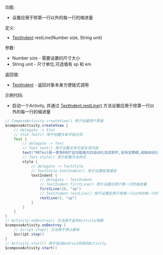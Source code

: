 功能:

+ 设置应用于除第一行以外的每一行的缩进量

定义:

+ [TextIndent](/API/UI/Compose/Theme/Typography/TextIndent/README.md) restLine(Number size, String unit)

参数:

+ Number size - 需要设置的尺寸大小
+ String unit - 尺寸单位,可选值有 sp 和 em

返回值:

+ [TextIndent](/API/UI/Compose/Theme/Typography/TextIndent/README.md) - 返回对象本身方便链式调用

示例代码:

+ 启动一个Activity,
  并通过 [TextIndent.restLine()](/API/UI/Compose/Theme/Typography/TextIndent/README.md?id=restLine)
  方法设置应用于除第一行以外的每一行的缩进量

```groovy
// ComposeActivity.createView() 用于创建用户界面
$composeActivity.createView {
    // delegate -> Slot
    // Slot.Text() 用于创建文本可组合项
    Text {
        // delegate -> Text
        // Text.text() 用于设置文本可组合项内容
        text("M8Test是一款免ROOT且功能强大的自动化测试软件,支持无障碍,ADB自动化,集成OpenCV支持图色查找,支持多种语言编写脚本,具有非常详细的文档,每个api都有例子,采用声明式UI,直接通过代码编写UI,无需xml")
        // Text.style() 用于配置文本样式
        style {
            // delegate -> TextStyle
            // TextStyle.textIndent() 用于设置段落缩进
            textIndent {
                // delegate - TextIndent
                // TextIndent.firstLine() 用于设置应用于第一行的缩进量
                firstLine(20, "sp")
                // TextIndent.restLine() 用于设置应用于除第一行以外的每一行的缩进量
                restLine(5, "sp")
            }
        }
    }
}
// Activity.onDestroy() 方法用于监听Activity销毁
$composeActivity.onDestroy {
    // Script.stop() 方法用于停止脚本
    $script.stop()
}
// Activity.start() 用于启动Android系统的Activity
$composeActivity.start()
```